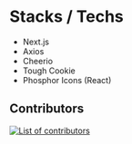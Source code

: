 # Stacks / Techs

- Next.js
- Axios
- Cheerio
- Tough Cookie
- Phosphor Icons (React)

## Contributors

<a href="https://github.com/phricardorj/integra.cefetrj/graphs/contributors">
  <img src="https://contributors-img.web.app/image?repo=phricardorj/integra.cefetrj&max=500" alt="List of contributors" />
</a>
